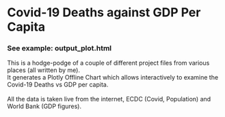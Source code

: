 # Covid-19 Deaths against GDP Per Capita
### See example: output_plot.html

This is a hodge-podge of a couple of different project files from various places (all written by me). <br>
It generates a Plotly Offline Chart which allows interactively to examine the Covid-19 Deaths vs GDP per capita.<br>
<br>
All the data is taken live from the internet, ECDC (Covid, Population) and World Bank (GDP figures).